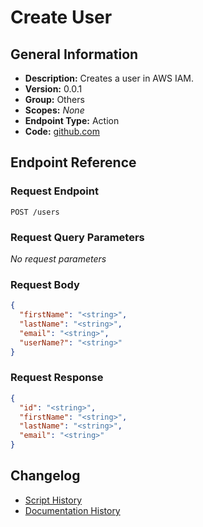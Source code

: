 <!-- BEGIN GENERATED CONTENT -->
# Create User

## General Information

- **Description:** Creates a user in AWS IAM.
- **Version:** 0.0.1
- **Group:** Others
- **Scopes:** _None_
- **Endpoint Type:** Action
- **Code:** [github.com](https://github.com/NangoHQ/integration-templates/tree/main/integrations/aws-iam/actions/create-user.ts)


## Endpoint Reference

### Request Endpoint

`POST /users`

### Request Query Parameters

_No request parameters_

### Request Body

```json
{
  "firstName": "<string>",
  "lastName": "<string>",
  "email": "<string>",
  "userName?": "<string>"
}
```

### Request Response

```json
{
  "id": "<string>",
  "firstName": "<string>",
  "lastName": "<string>",
  "email": "<string>"
}
```

## Changelog

- [Script History](https://github.com/NangoHQ/integration-templates/commits/main/integrations/aws-iam/actions/create-user.ts)
- [Documentation History](https://github.com/NangoHQ/integration-templates/commits/main/integrations/aws-iam/actions/create-user.md)

<!-- END  GENERATED CONTENT -->

